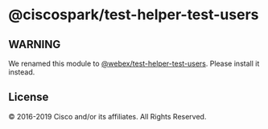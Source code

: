# @ciscospark/test-helper-test-users

## WARNING

We renamed this module to [@webex/test-helper-test-users](https://www.npmjs.com/package/@webex/test-helper-test-users). Please install it instead.

## License

© 2016-2019 Cisco and/or its affiliates. All Rights Reserved.
